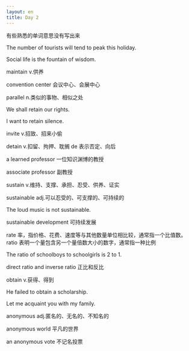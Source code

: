 ```yaml
---
layout: en
title: Day 2
---
```


有些熟悉的单词意思没有写出来

The number of tourists will tend to peak this holiday.

Social life is the fountain of wisdom.

maintain v.供养

convention center 会议中心、会展中心

parallel n.类似的事物、相似之处

We shall retain our rights.

I want to retain silence.

invite v.招致、招来小偷

detain v.扣留、拘押、耽搁  de 表示否定、向后

a learned professor 一位知识渊博的教授

associate professor 副教授

sustain v.维持、支撑、承担、忍受、供养、证实

sustainable adj.可以忍受的、可支撑的、可持续的

The loud music is not sustainable.

sustainable development 可持续发展

rate 率，指价格、花费、速度等与其他数量单位相比较，通常指一个比值数。   
ratio 表明一个量包含另一个量倍数大小的数字，通常指一种比例

The ratio of schoolboys to schoolgirls is 2 to 1.

direct ratio and inverse ratio 正比和反比

obtain v.获得、得到

He failed to obtain a scholarship.

Let me acquaint you with my family.

anonymous adj.匿名的、无名的、不知名的

anonymous world 平凡的世界

an anonymous vote 不记名投票

